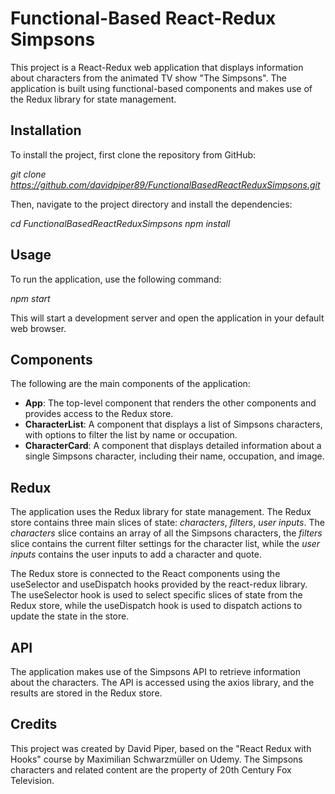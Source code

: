 # **Functional-Based React-Redux Simpsons**

This project is a React-Redux web application that displays information about characters from the animated TV show "The Simpsons". The application is built using functional-based components and makes use of the Redux library for state management.

## **Installation**

To install the project, first clone the repository from GitHub:

_git clone https://github.com/davidpiper89/FunctionalBasedReactReduxSimpsons.git_

Then, navigate to the project directory and install the dependencies:

_cd FunctionalBasedReactReduxSimpsons
npm install_

## **Usage**

To run the application, use the following command:

_npm start_

This will start a development server and open the application in your default web browser.

## **Components**

The following are the main components of the application:

- **App**: The top-level component that renders the other components and provides access to the Redux store.
- **CharacterList**: A component that displays a list of Simpsons characters, with options to filter the list by name or occupation.
- **CharacterCard**: A component that displays detailed information about a single Simpsons character, including their name, occupation, and image.

## **Redux**

The application uses the Redux library for state management. The Redux store contains three main slices of state: _characters_, _filters_, _user inputs_. The _characters_ slice contains an array of all the Simpsons characters, the _filters_ slice contains the current filter settings for the character list, while the _user inputs_ contains the user inputs to add a character and quote.

The Redux store is connected to the React components using the useSelector and useDispatch hooks provided by the react-redux library. The useSelector hook is used to select specific slices of state from the Redux store, while the useDispatch hook is used to dispatch actions to update the state in the store.

## **API**

The application makes use of the Simpsons API to retrieve information about the characters. The API is accessed using the axios library, and the results are stored in the Redux store.

## **Credits**

This project was created by David Piper, based on the "React Redux with Hooks" course by Maximilian Schwarzmüller on Udemy. The Simpsons characters and related content are the property of 20th Century Fox Television.
